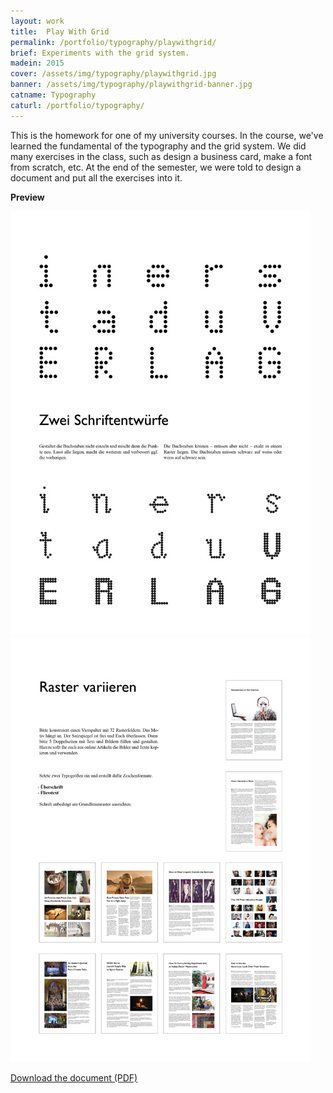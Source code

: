 ```yaml
---
layout: work
title:  Play With Grid
permalink: /portfolio/typography/playwithgrid/
brief: Experiments with the grid system.
madein: 2015
cover: /assets/img/typography/playwithgrid.jpg
banner: /assets/img/typography/playwithgrid-banner.jpg
catname: Typography
caturl: /portfolio/typography/
---
```


This is the homework for one of my university courses. In the course, we've learned the fundamental of the typography and the grid system. We did many exercises in the class, such as design a business card, make a font from scratch, etc.  At the end of the semester, we were told to design a document and put all the exercises into it.

**Preview**

<div class="img-wrapper clearfix">

  <div class="img-container">
    <a class="content swipebox" href="/assets/img/typography/content/playwithgrid1.jpg" title="Document Preview #1">
        <img src="/assets/img/typography/content/playwithgrid1-small.jpg" alt="Document Preview #1">
    </a>
  </div>
  <div class="img-container">
    <a class="content swipebox" href="/assets/img/typography/content/playwithgrid2.jpg" title="Document Preview #2">
        <img src="/assets/img/typography/content/playwithgrid2-small.jpg" alt="Document Preview #2">
    </a>
  </div>

</div>

[Download the document (PDF)](/assets/img/typography/content/playwithgrid.pdf)
